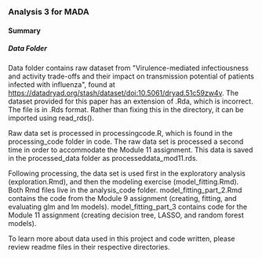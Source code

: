 ### Analysis 3 for MADA

#### Summary 

##### Data Folder

Data folder contains raw dataset from "Virulence-mediated infectiousness and activity trade-offs and their impact on transmission potential of patients infected with influenza", found at https://datadryad.org/stash/dataset/doi:10.5061/dryad.51c59zw4v. The dataset provided for this paper has an extension of .Rda, which is incorrect. The file is in .Rds format. Rather than fixing this in the directory, it can be imported using read_rds(). 

Raw data set is processed in processingcode.R, which is found in the processing_code folder in code. The raw data set is processed a second time in order to accommodate the Module 11 assignment. This data is saved in the processed_data folder as processeddata_mod11.rds. 

Following processing, the data set is used first in the exploratory analysis (exploration.Rmd), and then the modeling exercise (model_fitting.Rmd). Both Rmd files live in the analysis_code folder. model_fitting_part_2.Rmd contains the code from the Module 9 assignment (creating, fitting, and evaluating glm and lm models). model_fitting_part_3 contains code for the Module 11 assignment (creating decision tree, LASSO, and random forest models).


To learn more about data used in this project and code written, please review readme files in their respective directories. 